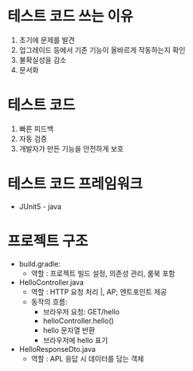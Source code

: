 # 테스트 코드 쓰는 이유
1. 초기에 문제를 발견
2. 업그레이드 등에서 기존 기능이 올바르게 작동하는지 확인
3. 불확실성을 감소
4. 문서화

# 테스트 코드
1. 빠른 피드백
2. 자동 검증
3. 개발자가 만든 기능을 안전하게 보호

# 테스트 코드 프레임워크
- JUnit5 - java

# 프로젝트 구조
- build.gradle:
  - 역할 : 프로젝트 빌드 설정, 의존성 관리, 룸북 포함
- HelloController.java
  - 역할 : HTTP 요청 처리 |, AP; 엔트포인트 제공
  - 동작의 흐름:
    - 브라우저 요청: GET/hello
    - helloController.hello()
    - hello 문자열 반환
    - 브라우저에 hello 표기
- HelloResponseDto.java
  - 역할 : APL 응답 시 데이터를 담는 객체